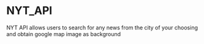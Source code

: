 # NYT_API
NYT API allows users to search for any news from the city of your choosing and obtain google map image as background
